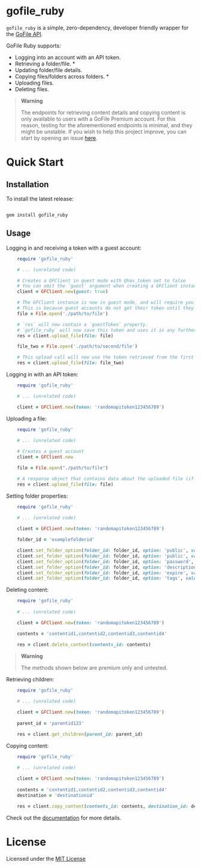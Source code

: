 # gofile_ruby

`gofile_ruby` is a simple, zero-dependency, developer friendly wrapper for the [GoFile API](https://gofile.io/api).

GoFile Ruby supports:

- Logging into an account with an API token.
- Retrieving a folder/file. *
- Updating folder/file details.
- Copying files/folders across folders. *
- Uploading files.
- Deleting files.

> **Warning**
>
> The endpoints for retrieving content details and copying content is only available to users with a GoFile Premium account.
> For this reason, testing for the aforementioned endpoints is minimal, and they might be unstable.
> If you wish to help this project improve, you can start by opening an issue [here](https://github.com/erayalkis/gofile_ruby/issues/new).

# Quick Start

## Installation

To install the latest release:

```

gem install gofile_ruby
```

## Usage

Logging in and receiving a token with a guest account:
```ruby
    require 'gofile_ruby'

    # ... (unrelated code)

    # Creates a GFClient in guest mode with @has_token set to false
    # You can omit the `guest` argument when creating a GFClient instance, as it defaults to a guest account when no token is provided
    client = GFClient.new(guest: true)

    # The GFClient instance is now in guest mode, and will require you to upload a file before you can access most other endpoints.
    # This is because guest accounts do not get their token until they upload a file, and most endpoints require a token.
    file = File.open('./path/to/file')

    # `res` will now contain a `guestToken` property.
    # `gofile_ruby` will now save this token and uses it in any further API calls.
    res = client.upload_file(file: file)

    file_two = File.open('./path/to/second/file')

    # This upload call will now use the token retrieved from the first call.
    res = client.upload_file(file: file_two)
```

Logging in with an API token:
```ruby
    require 'gofile_ruby'

    # ... (unrelated code)

    client = GFClient.new(token: 'randomapitoken123456789')
```

Uploading a file:
```ruby
    require 'gofile_ruby'
    
    # ... (unrelated code)

    # Creates a guest account
    client = GFClient.new

    file = File.open("./path/to/file")

    # A response object that contains data about the uploaded file (if successful) 
    res = client.upload_file(file: file)
```

Setting folder properties:
```ruby
    require 'gofile_ruby'
    
    # ... (unrelated code)

    client = GFClient.new(token: 'randomapitoken123456789')

    folder_id = 'examplefolderid'

    client.set_folder_option(folder_id: folder_id, option: 'public', value: true)
    client.set_folder_option(folder_id: folder_id, option: 'public', value: false)
    client.set_folder_option(folder_id: folder_id, option: 'password', value: 'password123')
    client.set_folder_option(folder_id: folder_id, option: 'description', value: 'I am a description')
    client.set_folder_option(folder_id: folder_id, option: 'expire', value: 1678647468)
    client.set_folder_option(folder_id: folder_id, option: 'tags', value: 'tag1,tag2,tag3,tag4,tag5')
```

Deleting content:
```ruby
    require 'gofile_ruby'
    
    # ... (unrelated code)

    client = GFClient.new(token: 'randomapitoken123456789')

    contents = 'contentid1,contentid2,contentid3,contentid4'

    res = client.delete_content(contents_id: contents)
```

> **Warning**
>
> The methods shown below are premium only and untested.
>

Retrieving children:
```ruby
    require 'gofile_ruby'
    
    # ... (unrelated code)

    client = GFClient.new(token: 'randomapitoken123456789')
    
    parent_id = 'parentid123'

    res = client.get_children(parent_id: parent_id)
```

Copying content:
```ruby
    require 'gofile_ruby'
    
    # ... (unrelated code)

    client = GFClient.new(token: 'randomapitoken123456789')
    
    contents = 'contentid1,contentid2,contentid3,contentid4'
    destination = 'destinationid'

    res = client.copy_content(contents_id: contents, destination_id: destination)
```

Check out the [documentation]() for more details.

# License

Licensed under the [MIT License](https://github.com/erayalkis/gofile_ruby/blob/main/LICENSE)